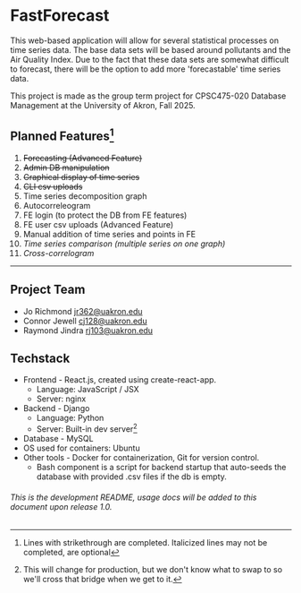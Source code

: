 # FastForecast

This web-based application will allow for several statistical processes on time series data. The base data sets will be based around pollutants
and the Air Quality Index. Due to the fact that these data sets are somewhat difficult to forecast, there will be the option to add more
'forecastable' time series data.

This project is made as the group term project for CPSC475-020 Database Management at the University of Akron, Fall 2025.

## Planned Features[^1]

1. ~~Forecasting (Advanced Feature)~~ 
2. ~~Admin DB manipulation~~
3. ~~Graphical display of time series~~
4. ~~CLI csv uploads~~
5. Time series decomposition graph
6. Autocorreleogram
7. FE login (to protect the DB from FE features)
8. FE user csv uploads (Advanced Feature)
9. Manual addition of time series and points in FE
10. *Time series comparison (multiple series on one graph)*
11. *Cross-correlogram*

[^1]: Lines with strikethrough are completed.
    Italicized lines may not be completed, are optional

---

## Project Team

* Jo Richmond <jr362@uakron.edu>
* Connor Jewell <cj128@uakron.edu>
* Raymond Jindra <rj103@uakron.edu>

## Techstack

* Frontend - React.js, created using create-react-app.
    - Language: JavaScript / JSX
    - Server: nginx
* Backend - Django
    - Language: Python
    - Server: Built-in dev server[^2]
* Database - MySQL
* OS used for containers: Ubuntu
* Other tools - Docker for containerization, Git for version control.
    - Bash component is a script for backend startup that auto-seeds the database with provided .csv files if the db is empty.

[^2]: This will change for production, but we don't know what to swap to so we'll cross that bridge when we get to it.

###### This is the development README, usage docs will be added to this document upon release 1.0.
